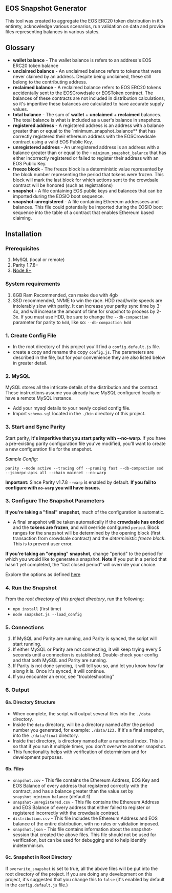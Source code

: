 ## EOS Snapshot Generator

This tool was created to aggregate the EOS ERC20 token distribution in it's entirety, acknowledge various scenarios, run validation on data and provide files representing balances in various states. 

## Glossary

- **wallet balance** - The wallet balance is refers to an address's EOS ERC20 token balance
- **unclaimed balance** - An unclaimed balance refers to tokens that were never claimed by an address. Despite being unclaimed, these still belong to the contributing address.
- **reclaimed balance** - A reclaimed balance refers to EOS ERC20 tokens accidentally sent to the EOSCrowdsale or EOSToken contract. The balances of these contracts are not included in distribution calculations, so it's imperitive these balances are calculated to have accurate supply values.  
- **total balance** - The sum of **wallet** + **unclaimed** + **reclaimed** balances. The total balance is what is included as a user's balance in snapshots. 
- **registered address** - A registered address is an address with a balance greater than or equal to the `minimum_snapshot_balance** that has correctly registered their ethereum address with the EOSCrowdsale contract using a valid EOS Public Key.
- **unregistered address** - An unregistered address is an address with a balance greater than or equal to the - `minimum_snapshot_balance` that has either incorrectly registered  or failed to register their address with an EOS Public Key.
- **freeze block** - The freeze block is a deterministic value represented by the block number representing the period that tokens were frozen. This block will mark the last block for which actions sent to the crowdsale contract will be honored (such as registrations) 
- **snapshot** - A file containing EOS public keys and balances that can be imported during the EOSIO boot sequence.
- **snapshot-unregistered** - A file containing Ethereum addressees and balances. This file could potentially be imported during the EOSIO boot sequence into the table of a contract that enables Ethereum based claiming.

## Installation

### Prerequisites

1. MySQL (local or remote) 
2. Parity 1.7.8+
3. [Node 8+](https://nodejs.org/en/download/package-manager/#debian-and-ubuntu-based-linux-distributions) 

### System requirements

1. 8GB Ram Recommended, can make due with 4gb
2. SSD recommended, NVME to win the race. HDD read/write speeds are intolerably slow with parity. It can increase your parity sync time by 3-4x, and will increase the amount of time for snapshot to process by 2-3x. If you must use HDD, be sure to change the `--db-compaction` parameter for parity to `hdd`, like so: `--db-compaction hdd` 

### 1. Create Config File

- In the root directory of this project you'll find a `config.default.js` file.
- create a copy and rename the copy `config.js`. The parameters are described in the file, but for your convenience they are also listed below in greater detail. 

### 2. MySQL
MySQL stores all the intricate details of the distribution and the contract. These instructions assume you already have MySQL configured locally or have a remote MySQL instance. 

- Add your mysql details to your newly copied config file. 
- Import `schema.sql` located in the `./bin` directory of this project. 

### 3. Start and Sync Parity

Start parity, **it's imperitive that you start parity with --no-warp**. If you have a pre-existing parity configuration file you've modified, you'll want to create a new configuration file for the snapshot. 

*Sample Config:*

`parity --mode active --tracing off --pruning fast --db-compaction ssd --jsonrpc-apis all --chain mainnet --no-warp`

**Important:** Since Parity v1.7.8 `--warp` is enabled by default. **If you fail to configure with `no-warp` you will have issues.**

### 3. Configure The Snapshot Parameters

**If you're taking a "final" snapshot**, much of the configuration is automatic. 
- A final snapshot will be taken automatically if the **crowdsale has ended** and the **tokens are frozen**, and will  override configured `period`. Block ranges for the snapshot will be determined by the opening block (first transaction from crowdsale contract) and the *deterministic freeze block*. This is to prevent user error. 

**If you're taking an "ongoing" snapshot,** change "period" to the period for which you would like to generate a snapshot. 
**Note** If you put in a period that hasn't yet completed, the "last closed period" will override your choice. 

Explore the options as defined [here](https://github.com/EOSIO/genesis/wiki/Advanced-Configuration-Options)

### 4. Run the Snapshot

From the *root directory of this project directory*, run the following: 
- `npm install` (first time)
- `node snapshot.js --load_config`

### 5. Connections

1. If MySQL and Parity are running, and Parity is synced, the script will start running. 
2. If either MySQL or Parity are not connecting, it will keep trying every 5 seconds until a connection is established. Double-check your config and that both MySQL and Parity are running. 
2. If Parity is not done syncing, it will tell you so, and let you know how far along it is. Once it's synced, it will continue. 
2. If you encounter an error, see "troubleshooting" 

### 6. Output

#### 6a. Directory Structure
- When complete, the script will output several files into the `./data` directory. 
- Inside the `data` directory, will be a directory named after the period number you generated, for example: `./data/123.` If it's a final snapshot, into the `./data/final` directory. 
- Inside that directory, is directory named after a numerical index. This is so that if you run it multiple times, you don't overwrite another snapshot. 
- This functionality helps with verification of determinism and for development purposes. 

#### 6b. Files
- `snapshot.csv` - This file contains the Ethereum Address, EOS Key and EOS Balance of every address that registered correctly with the contract, and has a balance greater than the value set by `snapshot_minimum_balance` (default:1) 
- `snapshot-unregistered.csv` - This file contains the Ethereum Address and EOS Balance of every address that either failed to register or registered incorrectly with the crowdsale contract.
- `distribution.csv` - This file includes the Ethereum Address and EOS balance of the entire distribution, with no rules or validation imposed. 
- `snapshot.json` - This file contains information about the snapshot-session that created the above files. This file should not be used for verification, but can be used for debugging and to help identify indeterminism.

#### 6c. Snapshot in Root Directory
If `overwrite_snapshot` is set to true, all the above files will be put into the root directory of the project. If you are doing any development on this project, it's suggested that you change this to `false` (it's enabled by default in the `config.default.js` file.) 
